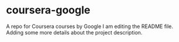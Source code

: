 # coursera-google
A repo for Coursera courses by Google
I am editing the README file. Adding some more details about the project description.
